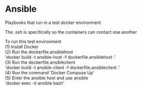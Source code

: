 # Ansible
Playbooks that run in a test docker environment</br>

The .ssh is specifically so the containers can contact one another

To run this test environment</br>
(1) Install Docker</br>
(2) Run the dockerfile.ansiblehost</br>
        'docker build -t ansible-host -f dockerfile.ansiblehost .'</br>
(3) Run the dockerfile.ansibleclient</br>
        'docker build -t ansible-client -f dockerfile.ansibleclient .'</br>
(4) Run the command 'Docker Compose Up'</br>
(5) Enter the ansible host and use ansible</br>
        'docker exec -it ansible bash'</br>
